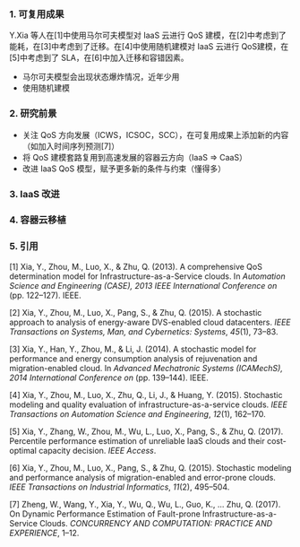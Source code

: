 ### 1. 可复用成果

Y.Xia 等人在[1]中使用马尔可夫模型对 IaaS 云进行 QoS 建模，在[2]中考虑到了能耗，在[3]中考虑到了迁移。在[4]中使用随机建模对 IaaS 云进行 QoS建模，在[5]中考虑到了 SLA，在[6]中加入迁移和容错因素。

* 马尔可夫模型会出现状态爆炸情况，近年少用
* 使用随机建模

### 2. 研究前景

* 关注 QoS 方向发展（ICWS，ICSOC，SCC），在可复用成果上添加新的内容（如加入时间序列预测[7]）
* 将 QoS 建模套路复用到高速发展的容器云方向（IaaS => CaaS）
* 改进 IaaS QoS 模型，赋予更多新的条件与约束（懂得多）

### 3. IaaS 改进

### 4. 容器云移植

### 5. 引用

[1] Xia, Y., Zhou, M., Luo, X., & Zhu, Q. (2013). A comprehensive QoS determination model for Infrastructure-as-a-Service clouds. In *Automation Science and Engineering (CASE), 2013 IEEE International Conference on* (pp. 122–127). IEEE.

[2] Xia, Y., Zhou, M., Luo, X., Pang, S., & Zhu, Q. (2015). A stochastic approach to analysis of energy-aware DVS-enabled cloud datacenters. *IEEE Transactions on Systems, Man, and Cybernetics: Systems*, *45*(1), 73–83.

[3] Xia, Y., Han, Y., Zhou, M., & Li, J. (2014). A stochastic model for performance and energy consumption analysis of rejuvenation and migration-enabled cloud. In *Advanced Mechatronic Systems (ICAMechS), 2014 International Conference on* (pp. 139–144). IEEE.

[4] Xia, Y., Zhou, M., Luo, X., Zhu, Q., Li, J., & Huang, Y. (2015). Stochastic modeling and quality evaluation of infrastructure-as-a-service clouds. *IEEE Transactions on Automation Science and Engineering*, *12*(1), 162–170.

[5] Xia, Y., Zhang, W., Zhou, M., Wu, L., Luo, X., Pang, S., & Zhu, Q. (2017). Percentile performance estimation of unreliable IaaS clouds and their cost-optimal capacity decision. *IEEE Access*.

[6] Xia, Y., Zhou, M., Luo, X., Pang, S., & Zhu, Q. (2015). Stochastic modeling and performance analysis of migration-enabled and error-prone clouds. *IEEE Transactions on Industrial Informatics*, *11*(2), 495–504.

[7] Zheng, W., Wang, Y., Xia, Y., Wu, Q., Wu, L., Guo, K., … Zhu, Q. (2017). On Dynamic Performance Estimation of Fault-prone Infrastructure-as-a-Service Clouds. *CONCURRENCY AND COMPUTATION: PRACTICE AND EXPERIENCE*, 1–12.